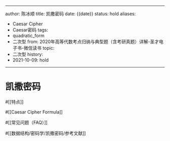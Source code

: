 
---
author: 陈冰顺
title: 凯撒密码
date: {{date}}
status: hold
aliases: 
- Caesar Cipher
- Caesar密码
tags: 
- quadratic_form
- 二次型
from: 2020年高等代数考点归纳与典型题（含考研真题）详解-圣才电子书-微信读书 
topic:
- 二次型
history:
- 2021-10-09: hold
---

# 凯撒密码
#[[特点]]

#[[Caesar Cipher Formula]]

#[[常见问题（FAQ）]]

#[[数据结构/密码学/凯撒密码/参考文献]]

